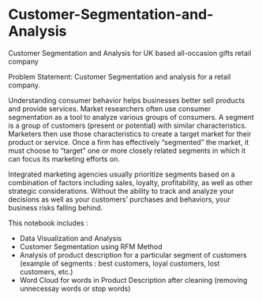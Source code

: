 # Customer-Segmentation-and-Analysis
Customer Segmentation and Analysis for UK based all-occasion gifts retail company


Problem Statement: Customer Segmentation and analysis for a retail company.

Understanding consumer behavior helps businesses better sell products and
provide services. Market researchers often use consumer segmentation as a
tool to analyze various groups of consumers. A segment is a group of customers
(present or potential) with similar characteristics. Marketers then use those
characteristics to create a target market for their product or service. Once a
firm has effectively “segmented” the market, it must choose to “target” one or
more closely related segments in which it can focus its marketing efforts on.

Integrated marketing agencies usually prioritize segments based on a
combination of factors including sales, loyalty, profitability, as well as other
strategic considerations. Without the ability to track and analyze your decisions
as well as your customers’ purchases and behaviors, your business risks falling
behind.

This notebook includes :
* Data Visualization and Analysis
* Customer Segmentation using RFM Method
* Analysis of product description for a particular segment of customers (example of segments : best customers, loyal customers, lost customers, etc.)
* Word Cloud for words in Product Description after cleaning (removing unnecessay words or stop words)
